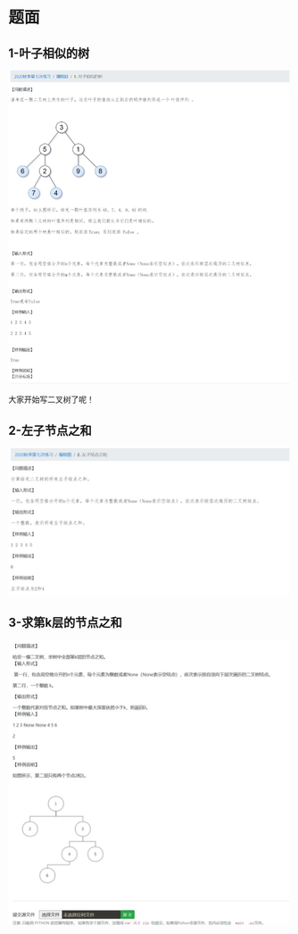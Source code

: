# 题面

## 1-叶子相似的树

![叶子相似的树](/0-OnlineJudge/img/09-1-叶子相似的树.jpg)

大家开始写二叉树了呢！

## 2-左子节点之和

![左子节点之和](/0-OnlineJudge/img/09-2-左子节点之和.jpg)

## 3-求第k层的节点之和

![第k层节点之和](/0-OnlineJudge/img/09-3-求第k层的节点之和.jpg)